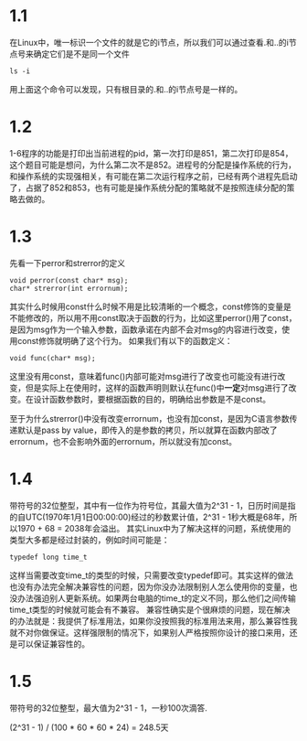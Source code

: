 # 1.1
在Linux中，唯一标识一个文件的就是它的i节点，所以我们可以通过查看.和..的i节点号来确定它们是不是同一个文件
```
ls -i
```
用上面这个命令可以发现，只有根目录的.和..的i节点号是一样的。

# 1.2
1-6程序的功能是打印出当前进程的pid，第一次打印是851，第二次打印是854，这个题目可能是想问，为什么第二次不是852。进程号的分配是操作系统的行为，和操作系统的实现强相关，有可能在第二次运行程序之前，已经有两个进程先启动了，占据了852和853，也有可能是操作系统分配的策略就不是按照连续分配的策略去做的。

# 1.3
先看一下perror和strerror的定义
```
void perror(const char* msg);
char* strerror(int errornum);
```
其实什么时候用const什么时候不用是比较清晰的一个概念，const修饰的变量是不能修改的，所以用不用const取决于函数的行为，比如这里perror()用了const，是因为msg作为一个输入参数，函数承诺在内部不会对msg的内容进行改变，使用const修饰就明确了这个行为。
如果我们有以下的函数定义：
```
void func(char* msg);
```
这里没有用const，意味着func()内部可能对msg进行了改变也可能没有进行改变，但是实际上在使用时，这样的函数声明则默认在func()中**一定**对msg进行了改变。在设计函数参数时，要根据函数的目的，明确给出参数是不是const。

至于为什么strerror()中没有改变errornum，也没有加const，是因为C语言参数传递默认是pass by value，即传入的是参数的拷贝，所以就算在函数内部改了errornum，也不会影响外面的errornum，所以就没有加const。

# 1.4
带符号的32位整型，其中有一位作为符号位，其最大值为2^31 - 1，日历时间是指的自UTC(1970年1月1日00:00:00)经过的秒数累计值，2^31 - 1秒大概是68年，所以1970 + 68 = 2038年会溢出。
其实Linux中为了解决这样的问题，系统使用的类型大多都是经过封装的，例如时间可能是：
```
typedef long time_t
```
这样当需要改变time_t的类型的时候，只需要改变typedef即可。其实这样的做法也没有办法完全解决兼容性的问题，因为你没办法限制别人怎么使用你的变量，也没办法强迫别人更新系统。如果两台电脑的time_t的定义不同，那么他们之间传输time_t类型的时候就可能会有不兼容。
兼容性确实是个很麻烦的问题，现在解决的办法就是：我提供了标准用法，如果你没按照我的标准用法来用，那么兼容性我就不对你做保证。这样强限制的情况下，如果别人严格按照你设计的接口来用，还是可以保证兼容性的。

# 1.5
带符号的32位整型，最大值为2^31 - 1，一秒100次滴答.

(2^31 - 1) / (100 * 60 * 60 * 24) = 248.5天